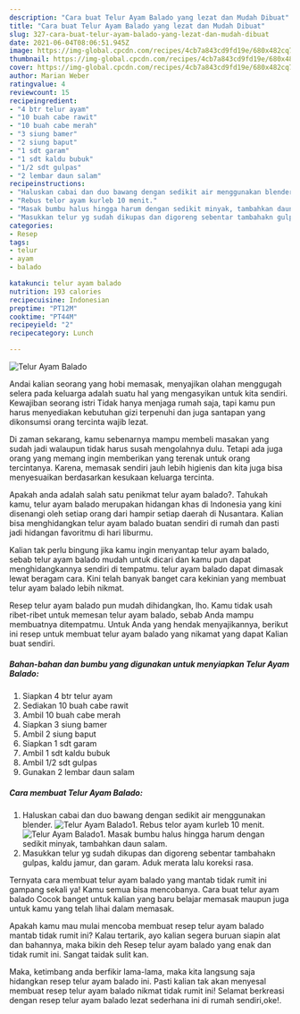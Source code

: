 ```yaml
---
description: "Cara buat Telur Ayam Balado yang lezat dan Mudah Dibuat"
title: "Cara buat Telur Ayam Balado yang lezat dan Mudah Dibuat"
slug: 327-cara-buat-telur-ayam-balado-yang-lezat-dan-mudah-dibuat
date: 2021-06-04T08:06:51.945Z
image: https://img-global.cpcdn.com/recipes/4cb7a843cd9fd19e/680x482cq70/telur-ayam-balado-foto-resep-utama.jpg
thumbnail: https://img-global.cpcdn.com/recipes/4cb7a843cd9fd19e/680x482cq70/telur-ayam-balado-foto-resep-utama.jpg
cover: https://img-global.cpcdn.com/recipes/4cb7a843cd9fd19e/680x482cq70/telur-ayam-balado-foto-resep-utama.jpg
author: Marian Weber
ratingvalue: 4
reviewcount: 15
recipeingredient:
- "4 btr telur ayam"
- "10 buah cabe rawit"
- "10 buah cabe merah"
- "3 siung bamer"
- "2 siung baput"
- "1 sdt garam"
- "1 sdt kaldu bubuk"
- "1/2 sdt gulpas"
- "2 lembar daun salam"
recipeinstructions:
- "Haluskan cabai dan duo bawang dengan sedikit air menggunakan blender."
- "Rebus telor ayam kurleb 10 menit."
- "Masak bumbu halus hingga harum dengan sedikit minyak, tambahkan daun salam."
- "Masukkan telur yg sudah dikupas dan digoreng sebentar tambahakn gulpas, kaldu jamur, dan garam. Aduk merata lalu koreksi rasa."
categories:
- Resep
tags:
- telur
- ayam
- balado

katakunci: telur ayam balado 
nutrition: 193 calories
recipecuisine: Indonesian
preptime: "PT12M"
cooktime: "PT44M"
recipeyield: "2"
recipecategory: Lunch

---
```



![Telur Ayam Balado](https://img-global.cpcdn.com/recipes/4cb7a843cd9fd19e/680x482cq70/telur-ayam-balado-foto-resep-utama.jpg)

Andai kalian seorang yang hobi memasak, menyajikan olahan menggugah selera pada keluarga adalah suatu hal yang mengasyikan untuk kita sendiri. Kewajiban seorang istri Tidak hanya menjaga rumah saja, tapi kamu pun harus menyediakan kebutuhan gizi terpenuhi dan juga santapan yang dikonsumsi orang tercinta wajib lezat.

Di zaman  sekarang, kamu sebenarnya mampu membeli masakan yang sudah jadi walaupun tidak harus susah mengolahnya dulu. Tetapi ada juga orang yang memang ingin memberikan yang terenak untuk orang tercintanya. Karena, memasak sendiri jauh lebih higienis dan kita juga bisa menyesuaikan berdasarkan kesukaan keluarga tercinta. 



Apakah anda adalah salah satu penikmat telur ayam balado?. Tahukah kamu, telur ayam balado merupakan hidangan khas di Indonesia yang kini disenangi oleh setiap orang dari hampir setiap daerah di Nusantara. Kalian bisa menghidangkan telur ayam balado buatan sendiri di rumah dan pasti jadi hidangan favoritmu di hari liburmu.

Kalian tak perlu bingung jika kamu ingin menyantap telur ayam balado, sebab telur ayam balado mudah untuk dicari dan kamu pun dapat menghidangkannya sendiri di tempatmu. telur ayam balado dapat dimasak lewat beragam cara. Kini telah banyak banget cara kekinian yang membuat telur ayam balado lebih nikmat.

Resep telur ayam balado pun mudah dihidangkan, lho. Kamu tidak usah ribet-ribet untuk memesan telur ayam balado, sebab Anda mampu membuatnya ditempatmu. Untuk Anda yang hendak menyajikannya, berikut ini resep untuk membuat telur ayam balado yang nikamat yang dapat Kalian buat sendiri.

<!--inarticleads1-->

##### Bahan-bahan dan bumbu yang digunakan untuk menyiapkan Telur Ayam Balado:

1. Siapkan 4 btr telur ayam
1. Sediakan 10 buah cabe rawit
1. Ambil 10 buah cabe merah
1. Siapkan 3 siung bamer
1. Ambil 2 siung baput
1. Siapkan 1 sdt garam
1. Ambil 1 sdt kaldu bubuk
1. Ambil 1/2 sdt gulpas
1. Gunakan 2 lembar daun salam




<!--inarticleads2-->

##### Cara membuat Telur Ayam Balado:

1. Haluskan cabai dan duo bawang dengan sedikit air menggunakan blender.
<img src="https://img-global.cpcdn.com/steps/934e023c68e909f5/160x128cq70/telur-ayam-balado-langkah-memasak-1-foto.jpg" alt="Telur Ayam Balado">1. Rebus telor ayam kurleb 10 menit.
<img src="https://img-global.cpcdn.com/steps/632fe8165bbde463/160x128cq70/telur-ayam-balado-langkah-memasak-2-foto.jpg" alt="Telur Ayam Balado">1. Masak bumbu halus hingga harum dengan sedikit minyak, tambahkan daun salam.
1. Masukkan telur yg sudah dikupas dan digoreng sebentar tambahakn gulpas, kaldu jamur, dan garam. Aduk merata lalu koreksi rasa.




Ternyata cara membuat telur ayam balado yang mantab tidak rumit ini gampang sekali ya! Kamu semua bisa mencobanya. Cara buat telur ayam balado Cocok banget untuk kalian yang baru belajar memasak maupun juga untuk kamu yang telah lihai dalam memasak.

Apakah kamu mau mulai mencoba membuat resep telur ayam balado mantab tidak rumit ini? Kalau tertarik, ayo kalian segera buruan siapin alat dan bahannya, maka bikin deh Resep telur ayam balado yang enak dan tidak rumit ini. Sangat taidak sulit kan. 

Maka, ketimbang anda berfikir lama-lama, maka kita langsung saja hidangkan resep telur ayam balado ini. Pasti kalian tak akan menyesal membuat resep telur ayam balado nikmat tidak rumit ini! Selamat berkreasi dengan resep telur ayam balado lezat sederhana ini di rumah sendiri,oke!.


